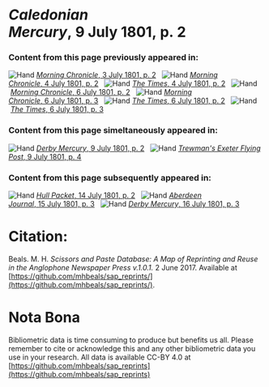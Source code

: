 # *Caledonian Mercury*, 9 July 1801, p. 2  
  
### Content from this page previously appeared in:  
![Hand](http://scissorsandpaste.net/wp-content/uploads/2017/06/smallhandpointer.png) [*Morning Chronicle*, 3 July 1801, p. 2](https://mhbeals.github.io/sap_html/Morning-Chronicle/Morning-Chronicle-3-July-1801-p-2)  
![Hand](http://scissorsandpaste.net/wp-content/uploads/2017/06/smallhandpointer.png) [*Morning Chronicle*, 4 July 1801, p. 2](https://mhbeals.github.io/sap_html/Morning-Chronicle/Morning-Chronicle-4-July-1801-p-2)  
![Hand](http://scissorsandpaste.net/wp-content/uploads/2017/06/smallhandpointer.png) [*The Times*, 4 July 1801, p. 2](https://mhbeals.github.io/sap_html/The-Times/The-Times-4-July-1801-p-2)  
![Hand](http://scissorsandpaste.net/wp-content/uploads/2017/06/smallhandpointer.png) [*Morning Chronicle*, 6 July 1801, p. 2](https://mhbeals.github.io/sap_html/Morning-Chronicle/Morning-Chronicle-6-July-1801-p-2)  
![Hand](http://scissorsandpaste.net/wp-content/uploads/2017/06/smallhandpointer.png) [*Morning Chronicle*, 6 July 1801, p. 3](https://mhbeals.github.io/sap_html/Morning-Chronicle/Morning-Chronicle-6-July-1801-p-3)  
![Hand](http://scissorsandpaste.net/wp-content/uploads/2017/06/smallhandpointer.png) [*The Times*, 6 July 1801, p. 2](https://mhbeals.github.io/sap_html/The-Times/The-Times-6-July-1801-p-2)  
![Hand](http://scissorsandpaste.net/wp-content/uploads/2017/06/smallhandpointer.png) [*The Times*, 6 July 1801, p. 3](https://mhbeals.github.io/sap_html/The-Times/The-Times-6-July-1801-p-3)  
  
### Content from this page simeltaneously appeared in:  
![Hand](http://scissorsandpaste.net/wp-content/uploads/2017/06/smallhandpointer.png) [*Derby Mercury*, 9 July 1801, p. 2](https://mhbeals.github.io/sap_html/Derby-Mercury/Derby-Mercury-9-July-1801-p-2)  
![Hand](http://scissorsandpaste.net/wp-content/uploads/2017/06/smallhandpointer.png) [*Trewman's Exeter Flying Post*, 9 July 1801, p. 4](https://mhbeals.github.io/sap_html/Trewman's-Exeter-Flying-Post/Trewman's-Exeter-Flying-Post-9-July-1801-p-4)  
  
### Content from this page subsequently appeared in:  
![Hand](http://scissorsandpaste.net/wp-content/uploads/2017/06/smallhandpointer.png) [*Hull Packet*, 14 July 1801, p. 2](https://mhbeals.github.io/sap_html/Hull-Packet/Hull-Packet-14-July-1801-p-2)  
![Hand](http://scissorsandpaste.net/wp-content/uploads/2017/06/smallhandpointer.png) [*Aberdeen Journal*, 15 July 1801, p. 3](https://mhbeals.github.io/sap_html/Aberdeen-Journal/Aberdeen-Journal-15-July-1801-p-3)  
![Hand](http://scissorsandpaste.net/wp-content/uploads/2017/06/smallhandpointer.png) [*Derby Mercury*, 16 July 1801, p. 3](https://mhbeals.github.io/sap_html/Derby-Mercury/Derby-Mercury-16-July-1801-p-3)  


# Citation: 

Beals. M. H. *Scissors and Paste Database: A Map of Reprinting and Reuse in the Anglophone Newspaper Press v.1.0.1.* 2 June 2017. Available at [https://github.com/mhbeals/sap_reprints/](https://github.com/mhbeals/sap_reprints/). 

# Nota Bona

Bibliometric data is time consuming to produce but benefits us all. Please remember to cite or acknowledge this and any other bibliometric data you use in your research. All data is available CC-BY 4.0 at [https://github.com/mhbeals/sap_reprints](https://github.com/mhbeals/sap_reprints)